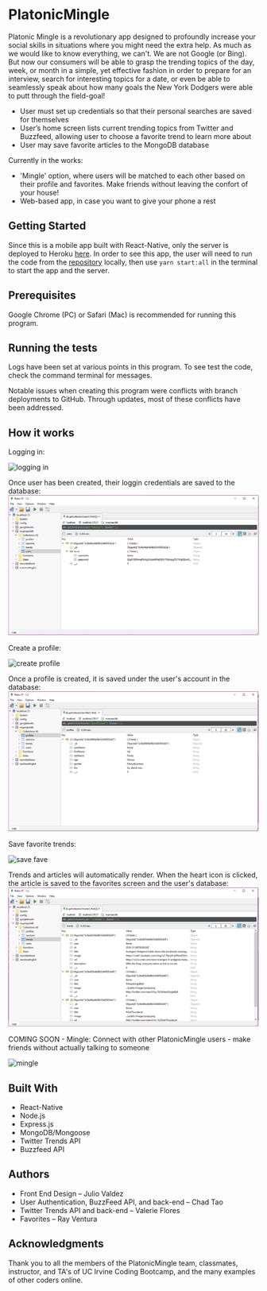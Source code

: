 # PlatonicMingle
Platonic Mingle is a revolutionary app designed to profoundly increase your social skills in situations where you might need the extra help. As much as we would like to know everything, we can't. We are not Google (or Bing). But now our consumers will be able to grasp the trending topics of the day, week, or month in a simple, yet effective fashion in order to prepare for an interview, search for interesting topics for a date, or even be able to seamlessly speak about how many goals the New York Dodgers were able to putt through the field-goal!

* User must set up credentials so that their personal searches are saved for themselves
* User’s home screen lists current trending topics from Twitter and Buzzfeed, allowing user to choose a favorite trend to learn more about
* User may save favorite articles to the MongoDB database

Currently in the works:
 * 'Mingle' option, where users will be matched to each other based on their profile and favorites.  Make friends without leaving the confort of your house!
 * Web-based app, in case you want to give your phone a rest

## Getting Started
Since this is a mobile app built with React-Native, only the server is deployed to Heroku [here](https://platonic-mingle.herokuapp.com/).  In order to see this app, the user will need to run the code from the [repository](https://github.com/valeriemiller5/Platonic-Mingle) locally, then use `yarn start:all` in the terminal to start the app and the server.

## Prerequisites
Google Chrome (PC) or Safari (Mac) is recommended for running this program.

## Running the tests
Logs have been set at various points in this program. To see test the code, check the command terminal for messages.

Notable issues when creating this program were conflicts with branch deployments to GitHub.  Through updates, most of these conflicts have been addressed.

## How it works
Logging in:
 
![logging in](demo_videos/sign_up.gif)

Once user has been created, their loggin credentials are saved to the database:
![user saved](demo_videos/db_screenshot_1.png)

Create a profile:
 
![create profile](demo_videos/set_profile.gif)

Once a profile is created, it is saved under the user's account in the database:
![profile saved](demo_videos/db_screenshot_2.png)

Save favorite trends:
 
![save fave](demo_videos/sav_fav.gif)

Trends and articles will automatically render.  When the heart icon is clicked, the article is saved to the favorites screen and the user's database:
![fave saved](demo_videos/db_screenshot_3.png)

COMING SOON - Mingle:
Connect with other PlatonicMingle users - make friends without actually talking to someone
 
![mingle](demo_videos/mingle.gif)


## Built With
* React-Native
* Node.js
* Express.js
* MongoDB/Mongoose
* Twitter Trends API
* Buzzfeed API

## Authors
* Front End Design – Julio Valdez
* User Authentication, BuzzFeed API, and back-end – Chad Tao
* Twitter Trends API and back-end – Valerie Flores
* Favorites – Ray Ventura


## Acknowledgments
Thank you to all the members of the PlatonicMingle team, classmates, instructor, and TA's of UC Irvine Coding Bootcamp, and the many examples of other coders online.
